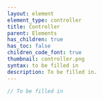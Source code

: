 ```yaml
---
layout: element
element_type: controller
title: Controller
parent: Elements
has_children: true
has_toc: false
children_code_font: true
thumbnail: controller.png
syntax: to be filled in
description: To be filled in.
---
```


```javascript
// To be filled in
```


